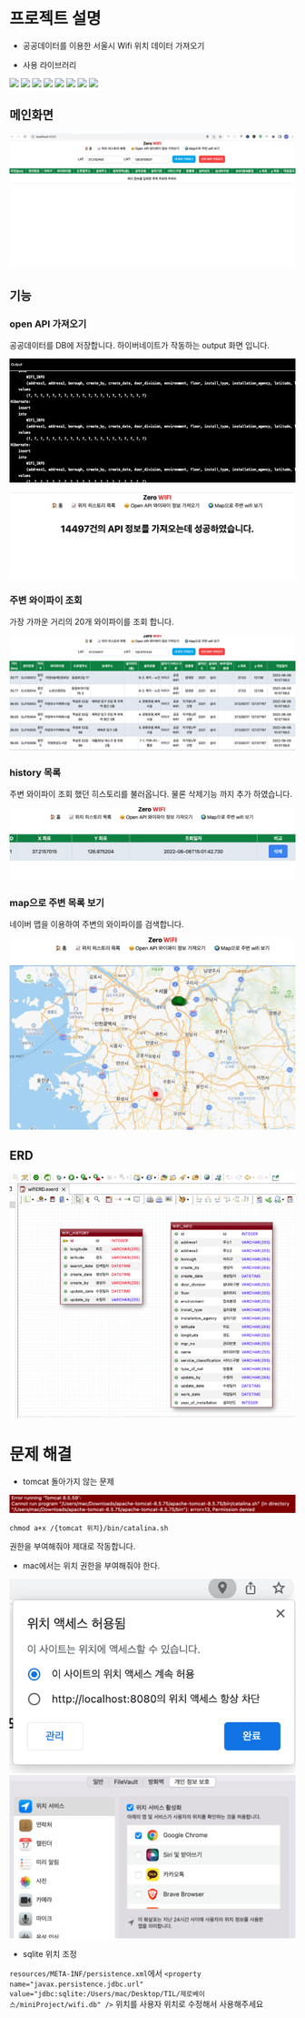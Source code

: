 # 프로젝트 설명

- 공공데이터를 이용한 서울시 Wifi 위치 데이터 가져오기

- 사용 라이브러리

<div>
    <img src="https://img.shields.io/badge/java-007396?style=flat-square&logo=java&logoColor=white"/>
    <img src="https://img.shields.io/badge/hibernate-59666C?style=flat-square&logo=hibernate&logoColor=white"/>
    <img src="https://img.shields.io/badge/OpenAPI Initiative-6BA539?style=flat-square&logo=OpenAPI Initiative&logoColor=white"/>
    <img src="https://img.shields.io/badge/JavaScript-F7DF1E?style=flat-square&logo=JavaScript&logoColor=white"/>
    <img src="https://img.shields.io/badge/SQLite-003B57?style=flat-square&logo=SQLite&logoColor=white"/>
    <img src="https://img.shields.io/badge/JUnit5-25A162?style=flat-square&logo=JUnit5&logoColor=white"/>
    <img src="https://img.shields.io/badge/Naver-03C75A?style=flat-square&logo=Naver&logoColor=white"/>
    <img src="https://img.shields.io/badge/Tailwind CSS-06B6D4?style=flat-square&logo=Tailwind CSS&logoColor=white"/>
</div>

## 메인화면

![main](./resource/main.png)


## 기능

### open API 가져오기

공공데이터를 DB에 저장합니다.
하이버네이트가 작동하는 output 화면 입니다.

![save](./resource/save.png)

![result](./resource/openApiResult.png)


### 주변 와이파이 조회

가장 가까운 거리의 20개 와이파이를 조회 합니다.

![Around](./resource/around.png)

### history 목록

주변 와이파이 조회 했던 히스토리를 불러옵니다.
물론 삭제기능 까지 추가 하였습니다.

![history](./resource/history.png)


### map으로 주변 목록 보기

네이버 맵을 이용하여 주변의 와이파이를 검색합니다.

![map](./resource/map.png)


## ERD 

![ERD](./resource/ERD.png)



# 문제 해결

- tomcat 돌아가지 않는 문제

![tomcatError](./resource/tomcat_error.png)

```shell
chmod a+x /{tomcat 위치}/bin/catalina.sh
```

권한을 부여해줘야 제대로 작동합니다.


- mac에서는 위치 권한을 부여해줘야 한다.

![크롬](./resource/chrome.png)
![환경설정](./resource/security.png)


- sqlite 위치 조정

```resources/META-INF/persistence.xml```에서 
```<property name="javax.persistence.jdbc.url" value="jdbc:sqlite:/Users/mac/Desktop/TIL/제로베이스/miniProject/wifi.db" />``` 위치를 사용자 위치로 수정해서 사용해주세요 
